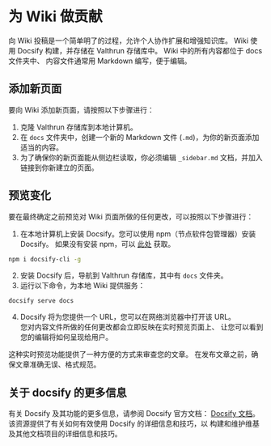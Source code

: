 # 为 Wiki 做贡献
向 Wiki 投稿是一个简单明了的过程，允许个人协作扩展和增强知识库。
Wiki 使用 Docsify 构建，并存储在 Valthrun 存储库中。 
Wiki 中的所有内容都位于 docs 文件夹中、
内容文件通常用 Markdown 编写，便于编辑。

## 添加新页面
要向 Wiki 添加新页面，请按照以下步骤进行：

1. 克隆 Valthrun 存储库到本地计算机。
2. 在 `docs` 文件夹中，创建一个新的 Markdown 文件 (`.md`)，为你的新页面添加适当的内容。
3. 为了确保你的新页面能从侧边栏读取，你必须编辑 `_sidebar.md` 文档，并加入链接到你新建立的页面。
  

## 预览变化
要在最终确定之前预览对 Wiki 页面所做的任何更改，可以按照以下步骤进行：

1. 在本地计算机上安装 Docsify。您可以使用 npm（节点软件包管理器）安装 Docsify。 
如果没有安装 npm，可以 [此处](https://www.npmjs.com/) 获取。
```bash
npm i docsify-cli -g
```

2. 安装 Docsify 后，导航到 Valthrun 存储库，其中有 `docs` 文件夹。
3. 运行以下命令，为本地 Wiki 提供服务：
```
docsify serve docs
```
4. Docsify 将为您提供一个 URL，您可以在网络浏览器中打开该 URL。  
您对内容文件所做的任何更改都会立即反映在实时预览页面上、 
让您可以看到您的编辑将如何呈现给用户。

这种实时预览功能提供了一种方便的方式来审查您的文章。
在发布文章之前，确保文章准确无误、格式规范。
  

## 关于 docsify 的更多信息
有关 Docsify 及其功能的更多信息，请参阅 Docsify 官方文档： [Docsify 文档](https://docsify.js.org/#/)。  
该资源提供了有关如何有效使用 Docsify 的详细信息和技巧，以
构建和维护维基及其他文档项目的详细信息和技巧。
